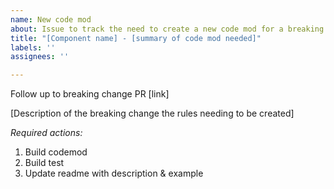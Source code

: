```yaml
---
name: New code mod
about: Issue to track the need to create a new code mod for a breaking change
title: "[Component name] - [summary of code mod needed]"
labels: ''
assignees: ''

---
```


Follow up to breaking change PR [link]

[Description of the breaking change the rules needing to be created]

_Required actions:_
1. Build codemod
2. Build test
3. Update readme with description & example
